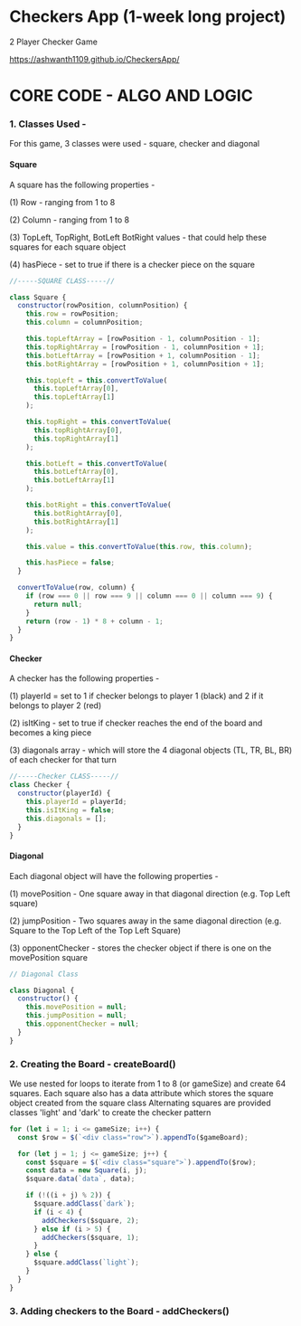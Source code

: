 # Checkers App (1-week long project)

2 Player Checker Game

https://ashwanth1109.github.io/CheckersApp/

# CORE CODE - ALGO AND LOGIC

### 1. Classes Used -

For this game, 3 classes were used - square, checker and diagonal

#### Square

A square has the following properties -

(1) Row - ranging from 1 to 8

(2) Column - ranging from 1 to 8

(3) TopLeft, TopRight, BotLeft BotRight values - that could help these squares for each square object

(4) hasPiece - set to true if there is a checker piece on the square

```javascript
//-----SQUARE CLASS-----//

class Square {
  constructor(rowPosition, columnPosition) {
    this.row = rowPosition;
    this.column = columnPosition;

    this.topLeftArray = [rowPosition - 1, columnPosition - 1];
    this.topRightArray = [rowPosition - 1, columnPosition + 1];
    this.botLeftArray = [rowPosition + 1, columnPosition - 1];
    this.botRightArray = [rowPosition + 1, columnPosition + 1];

    this.topLeft = this.convertToValue(
      this.topLeftArray[0],
      this.topLeftArray[1]
    );

    this.topRight = this.convertToValue(
      this.topRightArray[0],
      this.topRightArray[1]
    );

    this.botLeft = this.convertToValue(
      this.botLeftArray[0],
      this.botLeftArray[1]
    );

    this.botRight = this.convertToValue(
      this.botRightArray[0],
      this.botRightArray[1]
    );

    this.value = this.convertToValue(this.row, this.column);

    this.hasPiece = false;
  }

  convertToValue(row, column) {
    if (row === 0 || row === 9 || column === 0 || column === 9) {
      return null;
    }
    return (row - 1) * 8 + column - 1;
  }
}
```

#### Checker

A checker has the following properties -

(1) playerId = set to 1 if checker belongs to player 1 (black) and 2 if it belongs to player 2 (red)

(2) isItKing - set to true if checker reaches the end of the board and becomes a king piece

(3) diagonals array - which will store the 4 diagonal objects (TL, TR, BL, BR) of each checker for that turn

```javascript
//-----Checker CLASS-----//
class Checker {
  constructor(playerId) {
    this.playerId = playerId;
    this.isItKing = false;
    this.diagonals = [];
  }
}
```

#### Diagonal

Each diagonal object will have the following properties -

(1) movePosition - One square away in that diagonal direction (e.g. Top Left square)

(2) jumpPosition - Two squares away in the same diagonal direction (e.g. Square to the Top Left of the Top Left Square)

(3) opponentChecker - stores the checker object if there is one on the movePosition square

```javascript
// Diagonal Class

class Diagonal {
  constructor() {
    this.movePosition = null;
    this.jumpPosition = null;
    this.opponentChecker = null;
  }
}
```

### 2. Creating the Board - createBoard()

We use nested for loops to iterate from 1 to 8 (or gameSize) and create 64 squares.
Each square also has a data attribute which stores the square object created from the square class
Alternating squares are provided classes 'light' and 'dark' to create the checker pattern

```javascript
for (let i = 1; i <= gameSize; i++) {
  const $row = $(`<div class="row">`).appendTo($gameBoard);

  for (let j = 1; j <= gameSize; j++) {
    const $square = $(`<div class="square">`).appendTo($row);
    const data = new Square(i, j);
    $square.data(`data`, data);

    if (!((i + j) % 2)) {
      $square.addClass(`dark`);
      if (i < 4) {
        addCheckers($square, 2);
      } else if (i > 5) {
        addCheckers($square, 1);
      }
    } else {
      $square.addClass(`light`);
    }
  }
}
```

### 3. Adding checkers to the Board - addCheckers()
